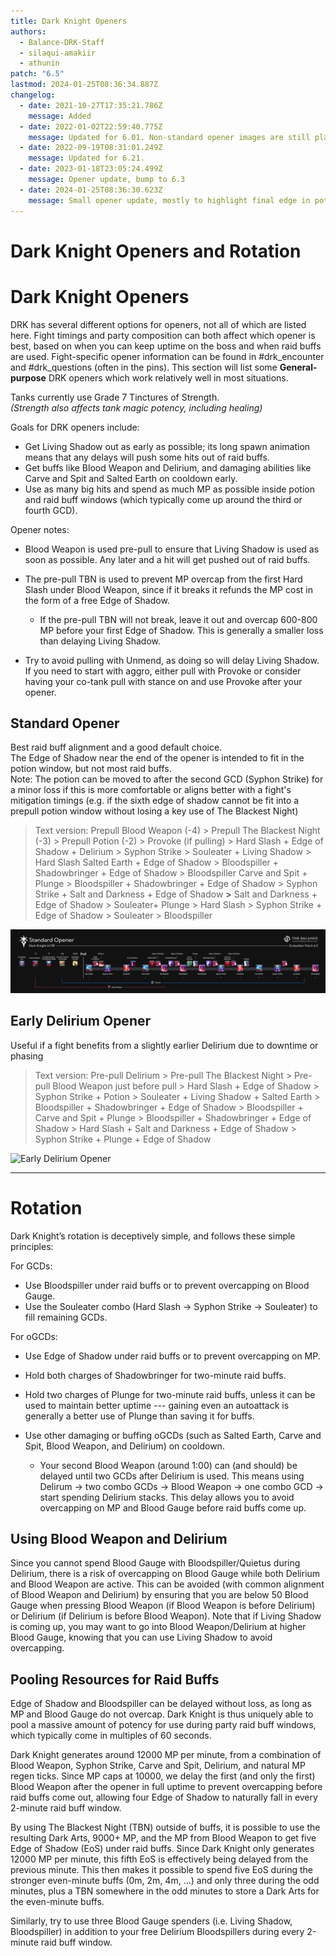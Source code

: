 ```yaml
---
title: Dark Knight Openers
authors:
  - Balance-DRK-Staff
  - silaqui-amakiir
  - athunin
patch: "6.5"
lastmod: 2024-01-25T08:36:34.887Z
changelog:
  - date: 2021-10-27T17:35:21.786Z
    message: Added
  - date: 2022-01-02T22:59:40.775Z
    message: Updated for 6.01. Non-standard opener images are still placeholders.
  - date: 2022-09-19T08:31:01.249Z
    message: Updated for 6.21.
  - date: 2023-01-18T23:05:24.499Z
    message: Opener update, bump to 6.3
  - date: 2024-01-25T08:36:30.623Z
    message: Small opener update, mostly to highlight final edge in potion window)
---
```

# Dark Knight Openers and Rotation

# Dark Knight Openers

DRK has several different options for openers, not all of which are listed here.
Fight timings and party composition can both affect which opener is best, based on when you can keep uptime on the boss and when raid buffs are used.
Fight-specific opener information can be found in #drk_encounter and #drk_questions (often in the pins).
This section will list some **General-purpose** DRK openers which work relatively well in most situations.

Tanks currently use Grade 7 Tinctures of Strength.
<br>*(Strength also affects tank magic potency, including healing)*

Goals for DRK openers include:

* Get Living Shadow out as early as possible; its long spawn animation means that any delays will push some hits out of raid buffs.
* Get buffs like Blood Weapon and Delirium, and damaging abilities like Carve and Spit and Salted Earth on cooldown early.
* Use as many big hits and spend as much MP as possible inside potion and raid buff windows (which typically come up around the third or fourth GCD).

Opener notes:

* Blood Weapon is used pre-pull to ensure that Living Shadow is used as soon as possible. Any later and a hit will get pushed out of raid buffs.
* The pre-pull TBN is used to prevent MP overcap from the first Hard Slash under Blood Weapon, since if it breaks it refunds the MP cost in the form of a free Edge of Shadow.

  * If the pre-pull TBN will not break, leave it out and overcap 600-800 MP before your first Edge of Shadow. This is generally a smaller loss than delaying Living Shadow.
* Try to avoid pulling with Unmend, as doing so will delay Living Shadow. If you need to start with aggro, either pull with Provoke or consider having your co-tank pull with stance on and use Provoke after your opener.

## Standard Opener

Best raid buff alignment and a good default choice.\
The Edge of Shadow near the end of the opener is intended to fit in the potion window, but not most raid buffs.\
Note: The potion can be moved to after the second GCD (Syphon Strike) for a minor loss if this is more comfortable or aligns better with a fight's mitigation timings (e.g. if the sixth edge of shadow cannot be fit into a prepull potion window without losing a key use of The Blackest Night)

> Text version: Prepull Blood Weapon (-4) > Prepull The Blackest Night (-3) > Prepull Potion (-2) > Provoke (if pulling) > Hard Slash + Edge of Shadow + Delirium > Syphon Strike > Souleater + Living Shadow > Hard Slash Salted Earth + Edge of Shadow > Bloodspiller + Shadowbringer + Edge of Shadow  > Bloodspiller Carve and Spit + Plunge > Bloodspiller + Shadowbringer + Edge of Shadow > Syphon Strike + Salt and Darkness + Edge of Shadow **\>** Salt and Darkness + Edge of Shadow > Souleater+ Plunge > Hard Slash > Syphon Strike + Edge of Shadow > Souleater > Bloodspiller

![Standard Dark Knight Opener](/img/jobs/drk/opengraphic2.png "Standard")

## Early Delirium Opener

Useful if a fight benefits from a slightly earlier Delirium due to downtime or phasing

> Text version: Pre-pull Delirium > Pre-pull The Blackest Night > Pre-pull Blood Weapon just before pull > Hard Slash + Edge of Shadow > Syphon Strike + Potion > Souleater + Living Shadow + Salted Earth > Bloodspiller + Shadowbringer + Edge of Shadow > Bloodspiller + Carve and Spit + Plunge > Bloodspiller + Shadowbringer + Edge of Shadow > Hard Slash + Salt and Darkness + Edge of Shadow > Syphon Strike + Plunge + Edge of Shadow

![Early Delirium Opener](https://cdn.discordapp.com/attachments/583964695266983944/925284132886552576/tmp4.PNG "Early Delirium")

- - -

# Rotation

Dark Knight’s rotation is deceptively simple, and follows these simple principles:

For GCDs:

* Use Bloodspiller under raid buffs or to prevent overcapping on Blood Gauge.
* Use the Souleater combo (Hard Slash -> Syphon Strike -> Souleater) to fill remaining GCDs.

For oGCDs:

* Use Edge of Shadow under raid buffs or to prevent overcapping on MP.
* Hold both charges of Shadowbringer for two-minute raid buffs.
* Hold two charges of Plunge for two-minute raid buffs, unless it can be used to maintain better uptime --- gaining even an autoattack is generally a better use of Plunge than saving it for buffs.
* Use other damaging or buffing oGCDs (such as Salted Earth, Carve and Spit, Blood Weapon, and Delirium) on cooldown.

  * Your second Blood Weapon (around 1:00) can (and should) be delayed until two GCDs after Delirium is used. This means using Delirum -> two combo GCDs -> Blood Weapon -> one combo GCD -> start spending Delirium stacks. This delay allows you to avoid overcapping on MP and Blood Gauge before raid buffs come up.

## Using Blood Weapon and Delirium

Since you cannot spend Blood Gauge with Bloodspiller/Quietus during Delirium, there is a risk of overcapping on Blood Gauge while both Delirium and Blood Weapon are active. This can be avoided (with common alignment of Blood Weapon and Delirium) by ensuring that you are below 50 Blood Gauge when pressing Blood Weapon (if Blood Weapon is before Delirium) or Delirium (if Delirium is before Blood Weapon). Note that if Living Shadow is coming up, you may want to go into Blood Weapon/Delirium at higher Blood Gauge, knowing that you can use Living Shadow to avoid overcapping.

## Pooling Resources for Raid Buffs

Edge of Shadow and Bloodspiller can be delayed without loss, as long as MP and Blood Gauge do not overcap. Dark Knight is thus uniquely able to pool a massive amount of potency for use during party raid buff windows, which typically come in multiples of 60 seconds.

Dark Knight generates around 12000 MP per minute, from a combination of Blood Weapon, Syphon Strike, Carve and Spit, Delirium, and natural MP regen ticks. Since MP caps at 10000, we delay the first (and only the first) Blood Weapon after the opener in full uptime to prevent overcapping before raid buffs come out, allowing four Edge of Shadow to naturally fall in every 2-minute raid buff window.

By using The Blackest Night (TBN) outside of buffs, it is possible to use the resulting Dark Arts, 9000+ MP, and the MP from Blood Weapon to get five Edge of Shadow (EoS) under raid buffs. Since Dark Knight only generates 12000 MP per minute, this fifth EoS is effectively being delayed from the previous minute. This then makes it possible to spend five EoS during the stronger even-minute buffs (0m, 2m, 4m, ...) and only three during the odd minutes, plus a TBN somewhere in the odd minutes to store a Dark Arts for the even-minute buffs.

Similarly, try to use three Blood Gauge spenders (i.e. Living Shadow, Bloodspiller) in addition to your free Delirium Bloodspillers during every 2-minute raid buff window.
